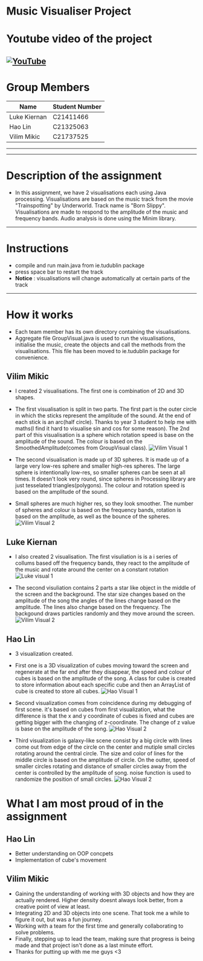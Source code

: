 # Music Visualiser Project
# Youtube video of the project
[![YouTube](https://i3.ytimg.com/vi/CECjbCzzvYA/maxresdefault.jpg)](https://youtu.be/CECjbCzzvYA)
---
# Group Members
| Name | Student Number |
|-----------|-----------|
|Luke Kiernan | C21411466 |
|Hao Lin | C21325063 |
|Vilim Mikic | C21737525 |
---
---
# Description of the assignment
- In this assignment, we have 2 visualisations each using Java processing.
Visualisations are based on the music track from the movie "Trainspotting" by Underworld. Track name is "Born Slippy". Visualisations are made to respond to the amplitude of the music and frequency bands. Audio analysis is done using the Minim library. 
---
# Instructions
- compile and run main.java from ie.tudublin package
- press space bar to restart the track
- **Notice** : visualisations will change automatically at certain parts of the track
<!-- - Visualisations order: 
	1 - hw 5 HaoWave 0:00 - 0:45,
	2 - vv 0 VilimsVisual 0:45 - 1:10, 
	3 - lv 3 LukeVisual 1:10 - 1:35, 
	4 - hc 2 HaoCube 1:35 - 2:23, 
	5 - lv2 4 LukeVisual2 2:23 - 2:57, 
	6,  hc2 6 HaoCube2 2:57 - 3:25,  
	7-  vs 1 VilimSsphere 3:25 - 3:47,  -->
---
# How it works
- Each team member has its own directory containing the visualisations. 
- Aggregate file GroupVisual.java is used to run the visualisations, initialise the music, create the objects and call the methods from the visualisations. This file has been moved to ie.tudublin package for convenience.


## Vilim Mikic
- I created 2 visualisations. The first one is combination of 2D and 3D shapes. 
- The first visualisation is split in two parts. The first part is the outer circle in which the sticks represent the amplitude of the sound. At the end of each stick is an arc(half circle). Thanks to year 3 student to help me with maths(I find it hard to visualise sin and cos for some reason). The 2nd part of this visualisation is a sphere which rotation speed is base on the amplitude of the sound. The colour is based on the SmoothedAmplitude(comes from GroupVisual class).
![Vilim Visual 1](images/Vilim-1.png)

- The second visualisation is made up of 3D spheres. It is made up of a large very low-res sphere and smaller high-res spheres. The large sphere is intentionally low-res, so smaller spheres can be seen at all times. It doesn't look very round, since spheres in Processing library are just tesselated triangles(polygons). The colour and rotation speed is based on the amplitude of the sound.
- Small spheres are much higher res, so they look smoother. The number of spheres and colour is based on the frequency bands, rotation is based on the amplitude, as well as the bounce of the spheres.
![Vilim Visual 2](images/Vilim-2.png)

## Luke Kiernan
- I also created 2 visualisation. The first visuliation is is a i series of collums based off the frequency bands, they react to the amplitude of the music and rotate around the center on a constant rotation
![Luke visual 1](images/LukeVisual-1.png)

- The second visuliation contains 2 parts a star like object in the middle of the screen and the background. The star size changes based on the amplitude of the song the angles of the lines change based on the amplitude. The lines also change based on the frequency. The backgound draws particles randomly and they move around the screen.
![Vilim Visual 2](images/LukeVisual-2.png)

## Hao Lin
- 3 visualization created.
- First one is a 3D visualization of cubes moving toward the screen and regenerate at the far end after they disappear, the speed and colour of cubes is based on the amplitude of the song. A class for cube is created to store information about each specific cube and then an ArrayList of cube is created to store all cubes.
![Hao Visual 1](images/Hao-1.png)

- Second visualization comes from coincidence during my debugging of first scene. it's based on cubes from first visualization, what the difference is that the x and y coordinate of cubes is fixed and cubes are getting bigger with the changing of z-coordinate. The change of z value is base on the amplitude of the song.
![Hao Visual 2](images/Hao-2.png)

- Third visualization is galaxy-like scene consist by a big circle with lines come out from edge of the circle on the center and mutiple small circles rotating around the central circle. The size and color of lines for the middle circle is based on the amplitude of circle. On the outter, speed of smaller circles rotating and distance of smaller circles away from the center is controlled by the amplitude of song. noise function is used to randomize the position of small circles.
 ![Hao Visual 2](images/Hao-3.png)







# What I am most proud of in the assignment

## Hao Lin
- Better understanding on OOP concpets
- Implementation of cube's movement

## Vilim Mikic
- Gaining the understanding of working with 3D objects and how they are actually rendered. Higher density doesnt always look better, from a creative point of view at least.
- Integrating 2D and 3D objects into one scene. That took me a while to figure it out, but was a fun journey.
- Working with a team for the first time and generally collaborating to solve problems. 
- Finally, stepping up to lead the team, making sure that progress is being made and that project isn't done as a last minute effort.
- Thanks for putting up with me me guys <3



